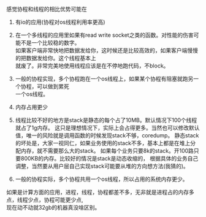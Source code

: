 感觉协程和线程的相比优势可能在  
 1. 有io的应用(协程对os线程利用率更高)  
 
  1. 在一个多线程的应用里如果有read write socket之类的函数。对性能的伤害可能不是一个比较稳的数字。  
如果客户端非常快地把数据发给你，这时候还是比较高效的，如果客户端慢慢的把数据发给你。这个线程基本上  
就废了。非常完美地使用线程应该是在不停地跑代码，不block。  
  1. 一般的协程实现，多个协程跑在一个os线程上，如果某个协程有阻塞就跑另一个协程，可以做到累死  
    一个os线程。 

 1. 内存占用更少  
  1. 线程比较不好的地方是stack是静态的每个占了10MB。默认情况下100个线程就占了1g内存。 
这只是理想情况下，实际上会占得更多。当然也可以修改默认值，唯一的风险就是调用函数的时候发现stack不够，coredump。 
静态stack的坏处是，大家一视同仁，如果业务使用的stack不多，基本上都是在堆上分配内存，就不需要那么大的stack。 
如果每个业务只要8k的stack。开100路只要800KB的内存。比较好的情况是stack是动态收缩的， 
根据具体的业务自己调整，当然要从用户层自己实现stack可能要从堆的方向想方法(我猜的)。 
  1. 一般的协程实际，多个协程共用一个os线程，所以占用的系统内存更少。 


如果是计算方面的应用，进程，线程，协程都差不多，无非就是进程占的内存多点，线程少点，协程可能更少点,  
现在动不动就32gb的机器真没啥区别。 

